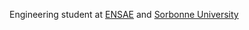 Engineering student at [ENSAE](https://www.ensae.fr/en) and [Sorbonne University](https://sciences.sorbonne-universite.fr/en/formation-sciences/masters/master-informatique/parcours-ima)
